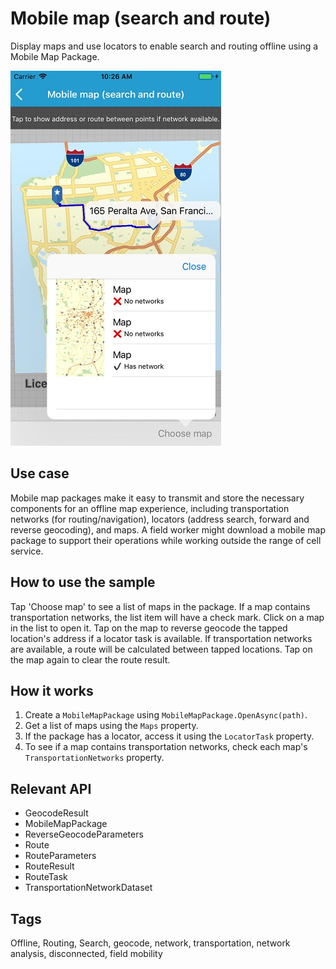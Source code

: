 # Mobile map (search and route)

Display maps and use locators to enable search and routing offline using a Mobile Map Package.

![](MobileMapSearchAndRoute.jpg)

## Use case

Mobile map packages make it easy to transmit and store the necessary components for an offline map experience, including transportation networks (for routing/navigation), locators (address search, forward and reverse geocoding), and maps. A field worker might download a mobile map package to support their operations while working outside the range of cell service.

## How to use the sample

Tap 'Choose map' to see a list of maps in the package. If a map contains transportation networks, the list item will have a check mark. Click on a map in the list to open it. Tap on the map to reverse geocode the tapped location's address if a locator task is available. If transportation networks are available, a route will be calculated between tapped locations. Tap on the map again to clear the route result.

## How it works

1. Create a `MobileMapPackage` using `MobileMapPackage.OpenAsync(path)`.
2. Get a list of maps using the `Maps` property.
3. If the package has a locator, access it using the `LocatorTask` property.
4. To see if a map contains transportation networks, check each map's `TransportationNetworks` property.

## Relevant API

* GeocodeResult
* MobileMapPackage
* ReverseGeocodeParameters
* Route
* RouteParameters
* RouteResult
* RouteTask
* TransportationNetworkDataset

## Tags

Offline, Routing, Search, geocode, network, transportation, network analysis, disconnected, field mobility
